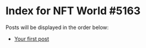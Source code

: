 # Index for NFT World #5163
Posts will be displayed in the order below:

- [Your first post](./001-first.md)

